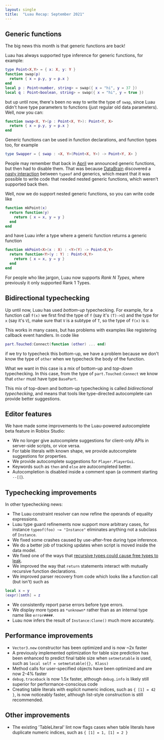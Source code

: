 ```yaml
---
layout: single
title:  "Luau Recap: September 2021"
---
```


## Generic functions

The big news this month is that generic functions are back!

Luau has always supported type inference for generic functions, for example:
```lua
type Point<X,Y> = { x: X, y: Y }
function swap(p)
  return { x = p.y, y = p.x }
end
local p : Point<number, string> = swap({ x = "hi", y = 37 })
local q : Point<boolean, string> = swap({ x = "hi", y = true })
```
but up until now, there's been no way to write the type of `swap`, since Luau didn't have type parameters to functions (just regular old data parameters). Well, now you can:
```lua
function swap<X, Y>(p : Point<X, Y>): Point<Y, X>
  return { x = p.y, y = p.x }
end
```
Generic functions can be used in function declarations, and function types too, for example
```lua
type Swapper = { swap : <X, Y>(Point<X, Y>) -> Point<Y, X> }
```

People may remember that back in
[April](https://devforum.roblox.com/t/luau-recap-april-2021/1205599) we
announced generic functions, but then had to disable them. That was
because [DataBrain](https://devforum.roblox.com/u/databrain) discovered a [nasty
interaction](https://devforum.roblox.com/t/recent-type-system-regressions-for-generic-parametered-functions/)
between `typeof` and generics, which meant that it was possible to
write code that needed nested generic functions, which weren't
supported back then.

Well, now we do support nested generic functions, so you can write code like
```lua
function mkPoint(x)
  return function(y)
    return { x = x, y = y }
  end
end
```
and have Luau infer a type where a generic function returns a generic function
```lua
function mkPoint<X>(x : X) : <Y>(Y) -> Point<X,Y>
  return function<Y>(y : Y) : Point<X,Y>
    return { x = x, y = y }
  end
end
```
For people who like jargon, Luau now supports *Rank N Types*, where
previously it only supported Rank 1 Types.

## Bidirectional typechecking

Up until now, Luau has used *bottom-up* typechecking. For example, for
a function call `f(x)` we first find the type of `f` (say it's
`(T)->U`) and the type for `x` (say it's `V`), make sure that `V` is
a subtype of `T`, so the type of `f(x)` is `U`.

This works in many cases, but has problems with examples like registering
callback event handlers. In code like
```lua
part.Touched:Connect(function (other) ... end)
```
if we try to typecheck this bottom-up, we have a problem because
we don't know the type of `other` when we typecheck the body of the function.

What we want in this case is a mix of bottom-up and *top-down* typechecking.
In this case, from the type of `part.Touched:Connect` we know that `other` must
have type `BasePart`.

This mix of top-down and bottom-up typechecking is called
*bidirectional typechecking*, and means that tools like type-directed
autocomplete can provide better suggestions.

## Editor features

We have made some improvements to the Luau-powered autocomplete beta feature in Roblox Studio:

 * We no longer give autocomplete suggestions for client-only APIs in server-side scripts,
   or vice versa.
 * For table literals with known shape, we provide autocomplete suggestions for properties.
 * We provide autocomplete suggestions for `Player.PlayerGui`.
 * Keywords such as `then` and `else` are autocompleted better.
 * Autocompletion is disabled inside a comment span (a comment starting `--[[`).

## Typechecking improvements

In other typechecking news:

 * The Luau constraint resolver can now refine the operands of equality expressions.
 * Luau type guard refinements now support more arbitrary cases, for instance `typeof(foo) ~= "Instance"` eliminates anything not a subclass of `Instance`.
 * We fixed some crashes caused by use-after-free during type inference.
 * We do a better job of tracking updates when script is moved inside the data model.
 * We fixed one of the ways that [recursive types could cause free types to leak](https://devforum.roblox.com/t/free-types-leaked-into-this-modules-public-interface/1459070).
 * We improved the way that `return` statements interact with mutually recursive
   function declarations.
 * We improved parser recovery from code which looks like a function call (but isn't) such as
```lua
local x = y
(expr)[smth] = z
```
 * We consistently report parse errors before type errors.
 * We display more types as `*unknown*` rather than as an internal type name like `error####`.
 * Luau now infers the result of `Instance:Clone()` much more accurately.

## Performance improvements

 * `Vector3.new` constructor has been optimized and is now ~2x faster
 * A previously implemented optimization for table size prediction has been enhanced to predict final table size when `setmetatable` is used, such as `local self = setmetatable({}, Klass)`
 * Method calls for user-specified objects have been optimized and are now 2-4% faster
 * `debug.traceback` is now 1.5x faster, although `debug.info` is likely still superior for performance-conscious code
 * Creating table literals with explicit numeric indices, such as `{ [1] = 42 }`, is now noticeably faster, although list-style construction is still recommended.

## Other improvements

 * The existing 'TableLiteral' lint now flags cases when table literals have duplicate numeric indices, such as `{ [1] = 1, [1] = 2 }`
